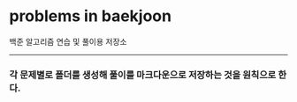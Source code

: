 # problems in baekjoon

백준 알고리즘 연습 및 풀이용 저장소  

----------------------------------------------------------------------

### 각 문제별로 폴더를 생성해 풀이를 마크다운으로 저장하는 것을 원칙으로 한다.